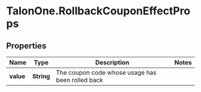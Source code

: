 # TalonOne.RollbackCouponEffectProps

## Properties
Name | Type | Description | Notes
------------ | ------------- | ------------- | -------------
**value** | **String** | The coupon code whose usage has been rolled back | 



